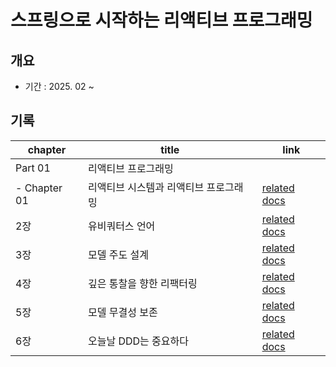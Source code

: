 # 스프링으로 시작하는 리액티브 프로그래밍
## 개요
- 기간 : 2025. 02 ~ 

## 기록
| chapter      | title                | link                                                     |
| ------------ | -------------------- | -------------------------------------------------------- |
| Part 01      | 리액티브 프로그래밍           |                                                          |
| - Chapter 01 | 리액티브 시스템과 리액티브 프로그래밍 | [related docs](./spring-reactive-programing/chapter1.md) |
| 2장           | 유비쿼터스 언어             | [related docs](./spring-reactive-programing/chapter1.md) |
| 3장           | 모델 주도 설계             | [related docs](./spring-reactive-programing/chapter1.md) |
| 4장           | 깊은 통찰을 향한 리팩터링       | [related docs](./spring-reactive-programing/chapter1.md) |
| 5장           | 모델 무결성 보존            | [related docs](./spring-reactive-programing/chapter1.md) |
| 6장           | 오늘날 DDD는 중요하다        | [related docs](./spring-reactive-programing/chapter1.md) |
